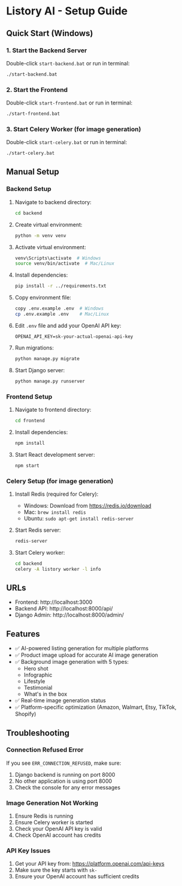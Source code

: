 # Listory AI - Setup Guide

## Quick Start (Windows)

### 1. Start the Backend Server
Double-click `start-backend.bat` or run in terminal:
```bash
./start-backend.bat
```

### 2. Start the Frontend
Double-click `start-frontend.bat` or run in terminal:
```bash
./start-frontend.bat
```

### 3. Start Celery Worker (for image generation)
Double-click `start-celery.bat` or run in terminal:
```bash
./start-celery.bat
```

## Manual Setup

### Backend Setup
1. Navigate to backend directory:
   ```bash
   cd backend
   ```

2. Create virtual environment:
   ```bash
   python -m venv venv
   ```

3. Activate virtual environment:
   ```bash
   venv\Scripts\activate  # Windows
   source venv/bin/activate  # Mac/Linux
   ```

4. Install dependencies:
   ```bash
   pip install -r ../requirements.txt
   ```

5. Copy environment file:
   ```bash
   copy .env.example .env  # Windows
   cp .env.example .env    # Mac/Linux
   ```

6. Edit `.env` file and add your OpenAI API key:
   ```
   OPENAI_API_KEY=sk-your-actual-openai-api-key
   ```

7. Run migrations:
   ```bash
   python manage.py migrate
   ```

8. Start Django server:
   ```bash
   python manage.py runserver
   ```

### Frontend Setup
1. Navigate to frontend directory:
   ```bash
   cd frontend
   ```

2. Install dependencies:
   ```bash
   npm install
   ```

3. Start React development server:
   ```bash
   npm start
   ```

### Celery Setup (for image generation)
1. Install Redis (required for Celery):
   - Windows: Download from https://redis.io/download
   - Mac: `brew install redis`
   - Ubuntu: `sudo apt-get install redis-server`

2. Start Redis server:
   ```bash
   redis-server
   ```

3. Start Celery worker:
   ```bash
   cd backend
   celery -A listory worker -l info
   ```

## URLs
- Frontend: http://localhost:3000
- Backend API: http://localhost:8000/api/
- Django Admin: http://localhost:8000/admin/

## Features
- ✅ AI-powered listing generation for multiple platforms
- ✅ Product image upload for accurate AI image generation
- ✅ Background image generation with 5 types:
  - Hero shot
  - Infographic
  - Lifestyle
  - Testimonial
  - What's in the box
- ✅ Real-time image generation status
- ✅ Platform-specific optimization (Amazon, Walmart, Etsy, TikTok, Shopify)

## Troubleshooting

### Connection Refused Error
If you see `ERR_CONNECTION_REFUSED`, make sure:
1. Django backend is running on port 8000
2. No other application is using port 8000
3. Check the console for any error messages

### Image Generation Not Working
1. Ensure Redis is running
2. Ensure Celery worker is started
3. Check your OpenAI API key is valid
4. Check OpenAI account has credits

### API Key Issues
1. Get your API key from: https://platform.openai.com/api-keys
2. Make sure the key starts with `sk-`
3. Ensure your OpenAI account has sufficient credits